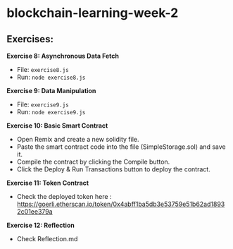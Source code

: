 # blockchain-learning-week-2

## Exercises:

**Exercise 8: Asynchronous Data Fetch**
   - File: `exercise8.js`
   - Run: `node exercise8.js`

**Exercise 9: Data Manipulation**
   - File: `exercise9.js`
   - Run: `node exercise9.js`

**Exercise 10: Basic Smart Contract**
   - Open Remix and create a new solidity file.
   - Paste the smart contract code into the file (SimpleStorage.sol) and save it.
   - Compile the contract by clicking the Compile button.
   - Click the Deploy & Run Transactions button to deploy the contract.

**Exercise 11: Token Contract**
   - Check the deployed token here : https://goerli.etherscan.io/token/0x4abff1ba5db3e53759e51b62ad18932c01ee379a

**Exercise 12: Reflection**
 - Check Reflection.md
 
